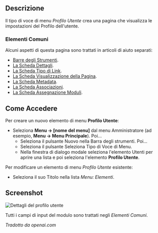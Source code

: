 <!-- Filename: Help4.x:Menu_Item:_User_Profile / Display title: Profilo Utente -->

## Descrizione

Il tipo di voce di menu *Profilo Utente* crea una pagina che visualizza le impostazioni del Profilo dell'utente.

### Elementi Comuni

Alcuni aspetti di questa pagina sono trattati in articoli di aiuto separati:

* [Barre degli Strumenti](jdocmanual?article=help/common-elements/toolbars).
* [La Scheda Dettagli](jdocmanual?article=help/menu-items-common/menu-item-details).
* [La Scheda Tipo di Link](jdocmanual?article=help/menu-items-common/menu-item-link-type).
* [La Scheda Visualizzazione della Pagina](jdocmanual?article=help/menu-items-common/menu-item-page-display).
* [La Scheda Metadata](jdocmanual?article=help/menu-items-common/menu-item-metadata).
* [La Scheda Associazioni](jdocmanual?article=help/common-elements/edit-associations).
* [La Scheda Assegnazione Moduli](jdocmanual?article=help/menu-items-common/menu-item-module-assignment).

## Come Accedere

Per creare un nuovo elemento di menu **Profilo Utente**:

- Seleziona **Menu → \[nome del menu\]** dal menu Amministratore
  (ad esempio, **Menu → Menu Principale**). Poi...
  - Seleziona il pulsante Nuovo nella Barra degli strumenti. Poi...
  - Seleziona il pulsante Seleziona Tipo di Voce di Menu.
  - Nella finestra di dialogo modale seleziona l'elemento Utenti per aprire una lista e poi
    seleziona l'elemento **Profilo Utente**.

Per modificare un elemento di menu *Profilo Utente* esistente:

- Seleziona il suo Titolo nella lista *Menu: Elementi*.

## Screenshot

![Dettagli del profilo utente](../../../it/images/menu-items/users-user-profile-details-tab.png)

Tutti i campi di input del modulo sono trattati negli *Elementi Comuni*.

*Tradotto da openai.com*


